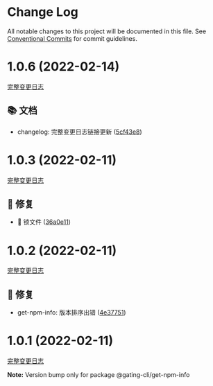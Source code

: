 # Change Log

All notable changes to this project will be documented in this file.
See [Conventional Commits](https://conventionalcommits.org) for commit guidelines.

<a name="1.0.6"></a>

# 1.0.6 (2022-02-14)
[完整变更日志](https://github.com/GATING/gating-cli/compare/v1.0.5...v1.0.6)

## 📚 文档

* changelog: 完整变更日志链接更新 ([5cf43e8](https://github.com/GATING/gating-cli/commit/5cf43e8))



<a name="1.0.3"></a>

# 1.0.3 (2022-02-11)

[完整变更日志](https://github.com/GATING/gating-cli/compare/v1.0.2...v1.0.3)

## 🐞 修复

- 🐛 锁文件 ([36a0e11](https://github.com/GATING/gating-cli/commit/36a0e11))

<a name="1.0.2"></a>

# 1.0.2 (2022-02-11)

[完整变更日志](https://github.com/GATING/gating-cli/compare/v1.0.1...v1.0.2)

## 🐞 修复

- get-npm-info: 版本排序出错 ([4e37751](https://github.com/GATING/gating-cli/commit/4e37751))

<a name="1.0.1"></a>

# 1.0.1 (2022-02-11)

[完整变更日志](https://github.com/GATING/gating-cli/compare/v1.0.0...v1.0.1)

**Note:** Version bump only for package @gating-cli/get-npm-info
